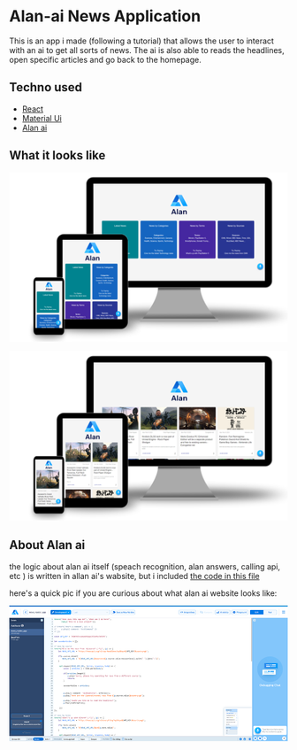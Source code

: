 # Alan-ai News Application    

This is an app i made (following a tutorial) that allows the user to interact with an ai to get all sorts of news. The ai is also able to reads the headlines, open specific articles and go back to the homepage.

## Techno used

- [React](https://fr.reactjs.org/)
- [Material Ui](https://material-ui.com/)
- [Alan ai](https://alan.app/)

## What it looks like

![picture of the homepage on diffrent devices](pres\NewsAlanAi_Responsive_Web_Design_Demo_HomePage.png)

![picture of the articles page on diffrent devices](pres\NewsAlanAi_Responsive_Web_Design_Demo_Artiles.png)

## About Alan ai

the logic about alan ai itself (speach recognition, alan answers, calling api, etc ) is written in allan ai's wabsite, but i included [the code in this file](src\alanAiCode\alanAiCode.js)

here's a quick pic if you are curious about what alan ai website looks like:

![alan ai's website interface](pres\news_alan_ai_website_interface.png)